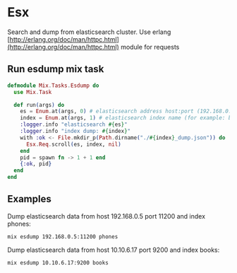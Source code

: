 # Esx 
Search and dump from elasticsearch cluster. Use erlang [http://erlang.org/doc/man/httpc.html](http://erlang.org/doc/man/httpc.html) module for requests

## Run esdump mix task

```elixir
defmodule Mix.Tasks.Esdump do
  use Mix.Task

  def run(args) do
    es = Enum.at(args, 0) # elasticsearch address host:port (192.168.0.1:9200)
    index = Enum.at(args, 1) # elasticsearch index name (for example: books)
    :logger.info "elasticsearch #{es}"
    :logger.info "index dump: #{index}" 
    with :ok <- File.mkdir_p(Path.dirname("./#{index}_dump.json")) do
      Esx.Req.scroll(es, index, nil)
    end
    pid = spawn fn -> 1 + 1 end
    {:ok, pid}
  end
end
```

## Examples
Dump elasticsearch data from host 192.168.0.5 port 11200 and index phones:
```console
mix esdump 192.168.0.5:11200 phones
```

Dump elasticsearch data from host 10.10.6.17 port 9200 and index books:
```console
mix esdump 10.10.6.17:9200 books
```
